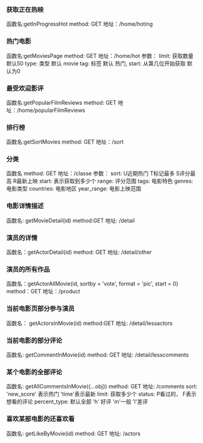 ### 获取正在热映
函数名:getInProgressHot
method: GET 
地址：/home/hoting

### 热门电影
函数名:getMoviesPage
method: GET
地址：/home/hot
参数：
limit: 获取数量 默认50
type: 类型 默认 movie
tag: 标签 默认 热门,
start: 从第几位开始获取 默认为0


### 最受欢迎影评
函数名:getPopularFilmReviews
method: GET
地址：/home/popularFilmReviews

### 排行榜
函数名:getSortMovies
method: GET
地址：/sort

### 分类
函数名
method: GET
地址：/classe
参数：
sort:  U近期热门  T标记最多  S评分最高 R最新上映
start: 表示获取到多少个
range: 评分范围
tags: 电影特色
genres: 电影类型
countries: 电影地区
year_range: 电影上映范围

### 电影详情描述
函数名: getMovieDetail(id)
method:GET
地址: /detail

### 演员的详情
函数名：getActorDetail(id)
method: GET
地址: /detail/other


### 演员的所有作品
函数名：getActorAllMovie(id, sortby = 'vote', format = 'pic', start = 0)
method：GET
地址：/product


### 当前电影页部分参与演员
函数名： getActorsInMovie(id)
method:GET
地址: /detail/lessactors


### 当前电影的部分评论
函数名: getCommentInMovie(id)
method: GET
地址: /detail/lesscomments

### 某个电影的全部评论
函数名: getAllCommentsInMovie({...obj})
method: GET
地址: /comments
sort: 'new_score' 表示热门 'time'表示最新
limit: 获取多少个
status: P看过的， F表示想看的评论
percent_type: 默认全部 'h' 好评 'm'一般 'l'差评


### 喜欢某部电影的还喜欢看
函数名: getLikeByMovie(id)
method: GET
地址: /actors
